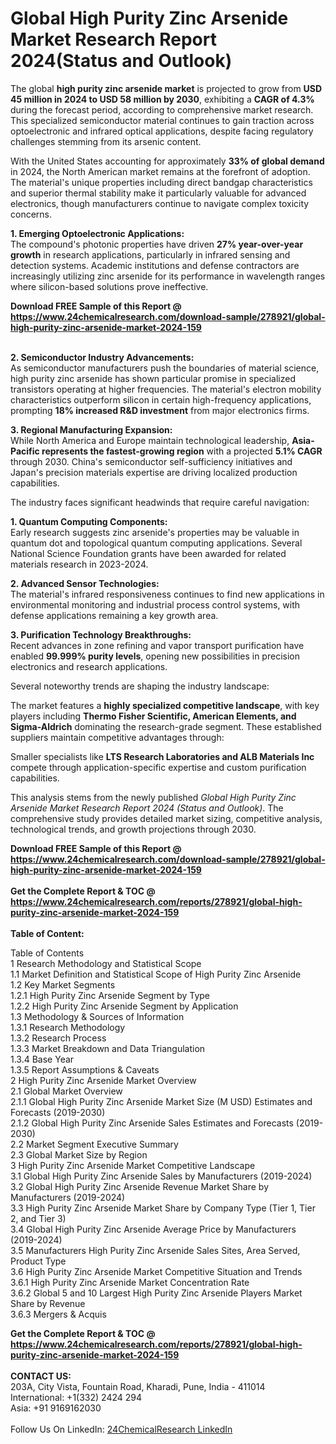 <h1>Global High Purity Zinc Arsenide Market Research Report 2024(Status and Outlook)</h1><p>The global <strong>high purity zinc arsenide market</strong> is projected to grow from <strong>USD 45 million in 2024 to USD 58 million by 2030</strong>, exhibiting a <strong>CAGR of 4.3%</strong> during the forecast period, according to comprehensive market research. This specialized semiconductor material continues to gain traction across optoelectronic and infrared optical applications, despite facing regulatory challenges stemming from its arsenic content.</p><p>With the United States accounting for approximately <strong>33% of global demand</strong> in 2024, the North American market remains at the forefront of adoption. The material's unique properties including direct bandgap characteristics and superior thermal stability make it particularly valuable for advanced electronics, though manufacturers continue to navigate complex toxicity concerns.</p><p><strong>1. Emerging Optoelectronic Applications:</strong><br>
The compound's photonic properties have driven <strong>27% year-over-year growth</strong> in research applications, particularly in infrared sensing and detection systems. Academic institutions and defense contractors are increasingly utilizing zinc arsenide for its performance in wavelength ranges where silicon-based solutions prove ineffective.</p><div><b>Download FREE Sample of this Report @ 
            <a href="https://www.24chemicalresearch.com/download-sample/278921/global-high-purity-zinc-arsenide-market-2024-159">
            https://www.24chemicalresearch.com/download-sample/278921/global-high-purity-zinc-arsenide-market-2024-159</a></b></div><br><p><strong>2. Semiconductor Industry Advancements:</strong><br>
As semiconductor manufacturers push the boundaries of material science, high purity zinc arsenide has shown particular promise in specialized transistors operating at higher frequencies. The material's electron mobility characteristics outperform silicon in certain high-frequency applications, prompting <strong>18% increased R&amp;D investment</strong> from major electronics firms.</p><p><strong>3. Regional Manufacturing Expansion:</strong><br>
While North America and Europe maintain technological leadership, <strong>Asia-Pacific represents the fastest-growing region</strong> with a projected <strong>5.1% CAGR</strong> through 2030. China's semiconductor self-sufficiency initiatives and Japan's precision materials expertise are driving localized production capabilities.</p><p>The industry faces significant headwinds that require careful navigation:</p><p><strong>1. Quantum Computing Components:</strong><br>
Early research suggests zinc arsenide's properties may be valuable in quantum dot and topological quantum computing applications. Several National Science Foundation grants have been awarded for related materials research in 2023-2024.</p><p><strong>2. Advanced Sensor Technologies:</strong><br>
The material's infrared responsiveness continues to find new applications in environmental monitoring and industrial process control systems, with defense applications remaining a key growth area.</p><p><strong>3. Purification Technology Breakthroughs:</strong><br>
Recent advances in zone refining and vapor transport purification have enabled <strong>99.999% purity levels</strong>, opening new possibilities in precision electronics and research applications.</p><p>Several noteworthy trends are shaping the industry landscape:</p><p>The market features a <strong>highly specialized competitive landscape</strong>, with key players including <strong>Thermo Fisher Scientific, American Elements, and Sigma-Aldrich</strong> dominating the research-grade segment. These established suppliers maintain competitive advantages through:</p><p>Smaller specialists like <strong>LTS Research Laboratories and ALB Materials Inc</strong> compete through application-specific expertise and custom purification capabilities.</p><p>This analysis stems from the newly published <em>Global High Purity Zinc Arsenide Market Research Report 2024 (Status and Outlook)</em>. The comprehensive study provides detailed market sizing, competitive analysis, technological trends, and growth projections through 2030.</p><div><b>Download FREE Sample of this Report @ 
            <a href="https://www.24chemicalresearch.com/download-sample/278921/global-high-purity-zinc-arsenide-market-2024-159">
            https://www.24chemicalresearch.com/download-sample/278921/global-high-purity-zinc-arsenide-market-2024-159</a></b></div><br><div><b>Get the Complete Report & TOC @ 
            <a href="https://www.24chemicalresearch.com/reports/278921/global-high-purity-zinc-arsenide-market-2024-159">
            https://www.24chemicalresearch.com/reports/278921/global-high-purity-zinc-arsenide-market-2024-159</a></b></div><br>
            <b>Table of Content:</b><p>Table of Contents<br />
 1 Research Methodology and Statistical Scope<br />
 1.1 Market Definition and Statistical Scope of High Purity Zinc Arsenide<br />
 1.2 Key Market Segments<br />
 1.2.1 High Purity Zinc Arsenide Segment by Type<br />
 1.2.2 High Purity Zinc Arsenide Segment by Application<br />
 1.3 Methodology & Sources of Information<br />
 1.3.1 Research Methodology<br />
 1.3.2 Research Process<br />
 1.3.3 Market Breakdown and Data Triangulation<br />
 1.3.4 Base Year<br />
 1.3.5 Report Assumptions & Caveats<br />
 2 High Purity Zinc Arsenide Market Overview<br />
 2.1 Global Market Overview<br />
 2.1.1 Global High Purity Zinc Arsenide Market Size (M USD) Estimates and Forecasts (2019-2030)<br />
 2.1.2 Global High Purity Zinc Arsenide Sales Estimates and Forecasts (2019-2030)<br />
 2.2 Market Segment Executive Summary<br />
 2.3 Global Market Size by Region<br />
 3 High Purity Zinc Arsenide Market Competitive Landscape<br />
 3.1 Global High Purity Zinc Arsenide Sales by Manufacturers (2019-2024)<br />
 3.2 Global High Purity Zinc Arsenide Revenue Market Share by Manufacturers (2019-2024)<br />
 3.3 High Purity Zinc Arsenide Market Share by Company Type (Tier 1, Tier 2, and Tier 3)<br />
 3.4 Global High Purity Zinc Arsenide Average Price by Manufacturers (2019-2024)<br />
 3.5 Manufacturers High Purity Zinc Arsenide Sales Sites, Area Served, Product Type<br />
 3.6 High Purity Zinc Arsenide Market Competitive Situation and Trends<br />
 3.6.1 High Purity Zinc Arsenide Market Concentration Rate<br />
 3.6.2 Global 5 and 10 Largest High Purity Zinc Arsenide Players Market Share by Revenue<br />
 3.6.3 Mergers & Acquis</p><div><b>Get the Complete Report & TOC @ 
            <a href="https://www.24chemicalresearch.com/reports/278921/global-high-purity-zinc-arsenide-market-2024-159">
            https://www.24chemicalresearch.com/reports/278921/global-high-purity-zinc-arsenide-market-2024-159</a></b></div><br><b>CONTACT US:</b><br>
            203A, City Vista, Fountain Road, Kharadi, Pune, India - 411014<br>
            International: +1(332) 2424 294<br>
            Asia: +91 9169162030 <br><br>
            Follow Us On LinkedIn: <a href="https://www.linkedin.com/company/24chemicalresearch/">24ChemicalResearch LinkedIn</a>